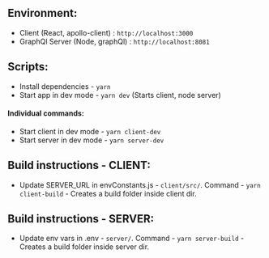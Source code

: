 ## Environment:
- Client (React, apollo-client) : `http://localhost:3000` 
- GraphQl Server (Node, graphQl) : `http://localhost:8081`

## Scripts:
- Install dependencies - `yarn`
- Start app in dev mode - `yarn dev` (Starts client, node server)

#### Individual commands:
- Start client in dev mode - `yarn client-dev`
- Start server in dev mode - `yarn server-dev`

## Build instructions - CLIENT:
* Update SERVER_URL in envConstants.js - `client/src/`.
Command - `yarn client-build` - Creates a build folder inside client dir.


## Build instructions - SERVER:
* Update env vars in .env - `server/`.
Command - `yarn server-build` - Creates a build folder inside server dir.

